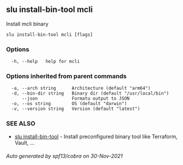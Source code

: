 ## slu install-bin-tool mcli

Install mcli binary

```
slu install-bin-tool mcli [flags]
```

### Options

```
  -h, --help   help for mcli
```

### Options inherited from parent commands

```
  -a, --arch string      Architecture (default "arm64")
  -d, --bin-dir string   Binary dir (default "/usr/local/bin")
      --json             Formatu output to JSON
  -o, --os string        OS (default "darwin")
  -v, --version string   Version (default "latest")
```

### SEE ALSO

* [slu install-bin-tool](slu_install-bin-tool.md)	 - Install preconfigured binary tool like Terraform, Vault, ...

###### Auto generated by spf13/cobra on 30-Nov-2021
